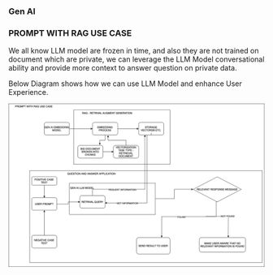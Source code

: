 ### Gen AI 

### PROMPT WITH RAG USE CASE

We all know LLM model are frozen in time, and also they are not trained on document which are private, we can leverage the LLM Model conversational ability
and provide more context to answer question on private data.

Below Diagram shows how we can use LLM Model and enhance User Experience.

![Alt text](images/GEN_AI_RAG.png)